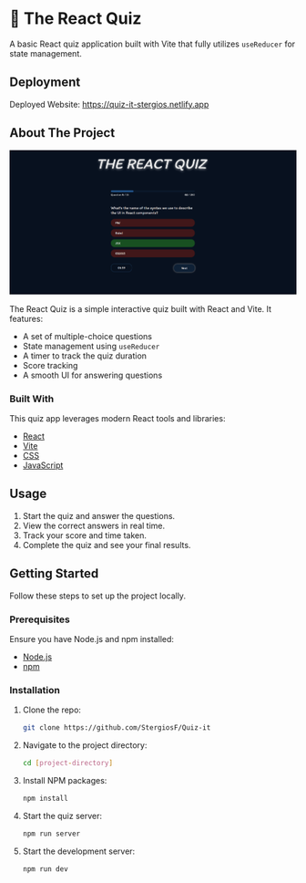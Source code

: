 # 🧠 The React Quiz 

A basic React quiz application built with Vite that fully utilizes `useReducer` for state management.

## Deployment

Deployed Website: https://quiz-it-stergios.netlify.app

## About The Project

[![Results Page Preview](public/homepage_preview.png)](https://quiz-it-stergios.netlify.app)

The React Quiz is a simple interactive quiz built with React and Vite. It features:

- A set of multiple-choice questions
- State management using `useReducer`
- A timer to track the quiz duration
- Score tracking
- A smooth UI for answering questions

### Built With

This quiz app leverages modern React tools and libraries:

- [React](https://reactjs.org/)
- [Vite](https://vitejs.dev/)
- [CSS](https://developer.mozilla.org/en-US/docs/Web/CSS)
- [JavaScript](https://developer.mozilla.org/en-US/docs/Web/JavaScript)

## Usage

1. Start the quiz and answer the questions.
2. View the correct answers in real time.
3. Track your score and time taken.
4. Complete the quiz and see your final results.

## Getting Started

Follow these steps to set up the project locally.

### Prerequisites

Ensure you have Node.js and npm installed:

- [Node.js](https://nodejs.org/)
- [npm](https://www.npmjs.com/)

### Installation

1. Clone the repo:

   ```bash
   git clone https://github.com/StergiosF/Quiz-it
   ```

2. Navigate to the project directory:

   ```bash
   cd [project-directory]
   ```

3. Install NPM packages:

   ```bash
   npm install
   ```

4. Start the quiz server:

   ```bash
   npm run server
   ```

5. Start the development server:

   ```bash
   npm run dev
   ```
